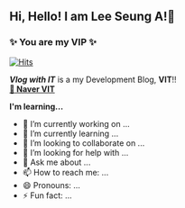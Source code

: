 ## Hi, Hello! I am Lee Seung A!👋

### ✨ You are my VIP ✨
[![Hits](https://hits.seeyoufarm.com/api/count/incr/badge.svg?url=https%3A%2F%2Fgithub.com%2Fgjbae1212%2Fhit-counter)](https://hits.seeyoufarm.com)                    

***Vlog with IT*** is a my Development Blog, **VIT**!! <br>
<a href="https://blog.naver.com/seunga4170">**🌱 Naver VIT**</a>

**I'm learning...**

- 🔭 I’m currently working on ...
- 🌱 I’m currently learning ...
- 👯 I’m looking to collaborate on ...
- 🤔 I’m looking for help with ...
- 💬 Ask me about ...
- 📫 How to reach me: ...
- 😄 Pronouns: ...
- ⚡ Fun fact: ...
